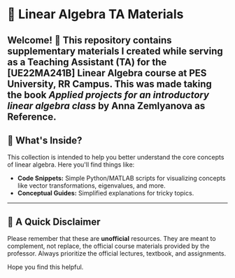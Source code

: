 # 📐 Linear Algebra TA Materials

Welcome! 👋 This repository contains supplementary materials I created while serving as a Teaching Assistant (TA) for the **[UE22MA241B]** Linear Algebra course at **PES University, RR Campus**.
This was made taking the book *Applied projects for an introductory linear algebra class* by Anna Zemlyanova as Reference.
---

## 📂 What's Inside?

This collection is intended to help you better understand the core concepts of linear algebra. Here you'll find things like:

* **Code Snippets:** Simple Python/MATLAB scripts for visualizing concepts like vector transformations, eigenvalues, and more.
* **Conceptual Guides:** Simplified explanations for tricky topics.

---

## 📝 A Quick Disclaimer

Please remember that these are **unofficial** resources. They are meant to complement, not replace, the official course materials provided by the professor. Always prioritize the official lectures, textbook, and assignments.

Hope you find this helpful.

